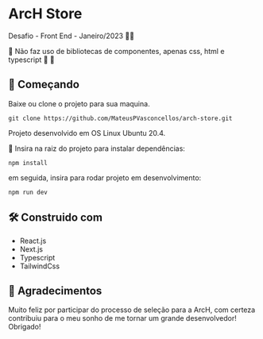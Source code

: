 <h1>ArcH Store</h1>
Desafio - Front End - Janeiro/2023 🚀🚀

🚀 Não faz uso de bibliotecas de componentes, apenas css, html e typescript 🤠 🤠 

<h2>🚀  Começando</h2>

Baixe ou clone o projeto para sua maquina.

`git clone https://github.com/MateusPVasconcellos/arch-store.git`

Projeto desenvolvido em OS Linux Ubuntu 20.4.

🚀 Insira na raiz do projeto para instalar dependências:

`npm install`

em seguida, insira para rodar projeto em desenvolvimento:

`npm run dev`

<h2>🛠️ Construido com</h2>

+ React.js
+ Next.js
+ Typescript
+ TailwindCss

<h2>🚀  Agradecimentos</h2>

Muito feliz por participar do processo de seleção para a ArcH, com certeza contribuiu para o meu sonho de me tornar um grande desenvolvedor! Obrigado!


